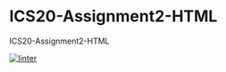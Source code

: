 # ICS20-Assignment2-HTML
ICS20-Assignment2-HTML

[![linter](https://github.com/BigGuyAlex/ICS2O-Assignment2-HTML/workflows/linter/badge.svg)](https://github.com/marketplace/actions/super-linter)
